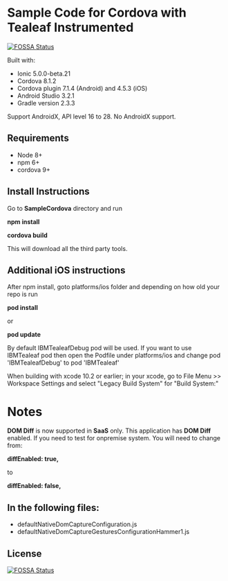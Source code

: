 # Sample Code for Cordova with Tealeaf Instrumented
[![FOSSA Status](https://app.fossa.com/api/projects/git%2Bgithub.com%2Frlfagan%2FSampleCordova.svg?type=shield)](https://app.fossa.com/projects/git%2Bgithub.com%2Frlfagan%2FSampleCordova?ref=badge_shield)


Built with: 
* Ionic 5.0.0-beta.21
* Cordova 8.1.2
* Cordova plugin 7.1.4 (Android) and 4.5.3 (iOS)
* Android Studio 3.2.1
* Gradle version 2.3.3

Support AndroidX, API level 16 to 28.
No AndroidX support.

## Requirements

* Node 8+
* npm 6+
* cordova 9+

## Install Instructions

Go to **SampleCordova** directory and run

**npm install**

**cordova build**

This will download all the third party tools.

## Additional iOS instructions

After npm install, goto platforms/ios folder and depending on how old your repo is run

**pod install**

or

**pod update**

By default IBMTealeafDebug pod will be used. If you want to use IBMTealeaf pod then open the Podfile under platforms/ios and change pod 'IBMTealeafDebug' to pod 'IBMTealeaf'

When building with xcode 10.2 or earlier; in your xcode, go to File Menu >> Workspace Settings and select "Legacy Build System" for "Build System:"


# Notes
**DOM Diff** is now supported in **SaaS** only. This application has **DOM Diff** enabled. If you need to test for onpremise system. You will need to change from:

**diffEnabled: true,**

to 

**diffEnabled: false,**

## In the following files:

* defaultNativeDomCaptureConfiguration.js
* defaultNativeDomCaptureGesturesConfigurationHammer1.js


## License
[![FOSSA Status](https://app.fossa.com/api/projects/git%2Bgithub.com%2Frlfagan%2FSampleCordova.svg?type=large)](https://app.fossa.com/projects/git%2Bgithub.com%2Frlfagan%2FSampleCordova?ref=badge_large)